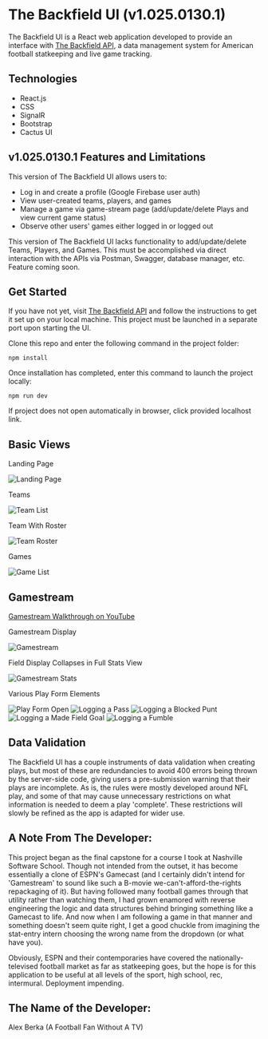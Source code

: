 # The Backfield UI (v1.025.0130.1)

The Backfield UI is a React web application developed to provide an interface with [The Backfield API](https://github.com/alexberka/the-backfield), a data management system for American football statkeeping and live game tracking.

## Technologies

- React.js
- CSS
- SignalR
- Bootstrap
- Cactus UI

## v1.025.0130.1 Features and Limitations

This version of The Backfield UI allows users to:
- Log in and create a profile (Google Firebase user auth)
- View user-created teams, players, and games
- Manage a game via game-stream page (add/update/delete Plays and view current game status)
- Observe other users' games either logged in or logged out

This version of The Backfield UI lacks functionality to add/update/delete Teams, Players, and Games. This must be accomplished via direct interaction with the APIs via Postman, Swagger, database manager, etc. Feature coming soon.

## Get Started
If you have not yet, visit [The Backfield API](https://github.com/alexberka/the-backfield) and follow the instructions to get it set up on your local machine. This project must be launched in a separate port upon starting the UI.

Clone this repo and enter the following command in the project folder:

```
npm install
```

Once installation has completed, enter this command to launch the project locally:

```
npm run dev
```

If project does not open automatically in browser, click provided localhost link.

## Basic Views

<p>Landing Page</p>

![Landing Page](../../public/images/Backfield%20Landing%20Page.png)


<p>Teams</p>

![Team List](../../public/images/Backfield%20Team%20List.png)


<p>Team With Roster</p>

![Team Roster](../../public/images/Backfield%20Team%20Roster.png)


<p>Games</p>

![Game List](../../public/images/Backfield%20Game%20List.png)

## Gamestream

[Gamestream Walkthrough on YouTube](https://youtu.be/BaaFOEkmAuc)


<p>Gamestream Display</p>

![Gamestream](../../public/images/Backfield%20Gamestream.png)


<p>Field Display Collapses in Full Stats View</p>

![Gamestream Stats](../../public/images/Backfield%20Gamestream%20Open%20Stats.png)


<p>Various Play Form Elements</p>

![Play Form Open](../../public/images/Backfield%20Play%20Form.png)
![Logging a Pass](../../public/images/Backfield%20Pass%20Form.png)
![Logging a Blocked Punt](../../public/images/Backfield%20Punt%20Form%20Block.png)
![Logging a Made Field Goal](../../public/images/Backfield%20Field%20Goal%20Form%20Good.png)
![Logging a Fumble](../../public/images/Backfield%20Fumble%20Creator.png)

## Data Validation

The Backfield UI has a couple instruments of data validation when creating plays, but most of these are redundancies to avoid 400 errors being thrown by the server-side code, giving users a pre-submission warning that their plays are incomplete. As is, the rules were mostly developed around NFL play, and some of that may cause unnecessary restrictions on what information is needed to deem a play 'complete'. These restrictions will slowly be refined as the app is adapted for wider use.

## A Note From The Developer:

This project began as the final capstone for a course I took at Nashville Software School. Though not intended from the outset, it has become essentially a clone of ESPN's Gamecast (and I certainly didn't intend for 'Gamestream' to sound like such a B-movie we-can't-afford-the-rights repackaging of it). But having followed many football games through that utility rather than watching them, I had grown enamored with reverse engineering the logic and data structures behind bringing something like a Gamecast to life. And now when I am following a game in that manner and something doesn't seem quite right, I get a good chuckle from imagining the stat-entry intern choosing the wrong name from the dropdown (or what have you).

Obviously, ESPN and their contemporaries have covered the nationally-televised football market as far as statkeeping goes, but the hope is for this application to be useful at all levels of the sport, high school, rec, intermural. Deployment impending.

## The Name of the Developer:

Alex Berka (A Football Fan Without A TV)
